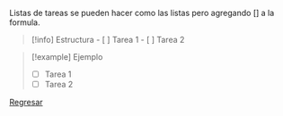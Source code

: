 Listas de tareas se pueden hacer como las listas pero agregando \[\] a la formula.
>[!info] Estructura
>\- \[ \] Tarea 1
>\- \[ \] Tarea 2

>[!example] Ejemplo
>- [ ] Tarea 1
>- [ ] Tarea 2

[Regresar](Markdown)